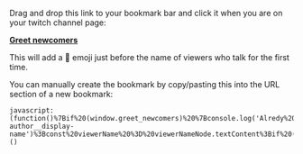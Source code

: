 Drag and drop this link to your bookmark bar and click it when you are on your twitch channel page:

**<a href="javascript:(function()%7Bif%20(window.greet_newcomers)%20%7Bconsole.log('Alredy%20showing%20new%20viewers')%3Breturn%3B%7Dconst%20knownViewers%20%3D%20new%20Set()%3Bconst%20handleNewMessage%20%3D%20messageNode%20%3D%3E%20%7Bconst%20viewerNameNode%20%3D%20messageNode.querySelector('.chat-author__display-name')%3Bconst%20viewerName%20%3D%20viewerNameNode.textContent%3Bif%20(!knownViewers.has(viewerName))%20%7BviewerNameNode.textContent%20%3D%20'%F0%9F%91%8B%20'%20%2B%20viewerName%3BknownViewers.add(viewerName)%3B%7D%7D%3Bconst%20handleMutations%20%3D%20mutationRecords%20%3D%3E%20%7BmutationRecords.forEach(mr%20%3D%3E%20%7Bmr.addedNodes.forEach(handleNewMessage)%3B%7D)%3B%7D%3Bconst%20chat%20%3D%20document.querySelector('%5Brole%3Dlog%5D')%3Bconst%20mo%20%3D%20new%20MutationObserver(handleMutations)%3Bmo.observe(chat%2C%20%7B%20childList%3A%20true%2C%20attributes%3A%20false%2C%20characterData%3A%20false%2C%20subtree%3A%20false%20%7D)%3Bconsole.log('Now%20showing%20new%20viewers')%3Bwindow.greet_newcomers%20%3D%20true%7D)()">Greet newcomers</a>**

This will add a 👋 emoji just before the name of viewers who talk for the first time.

You can manually create the bookmark by copy/pasting this into the URL section of a new bookmark:

```
javascript:(function()%7Bif%20(window.greet_newcomers)%20%7Bconsole.log('Alredy%20showing%20new%20viewers')%3Breturn%3B%7Dconst%20knownViewers%20%3D%20new%20Set()%3Bconst%20handleNewMessage%20%3D%20messageNode%20%3D%3E%20%7Bconst%20viewerNameNode%20%3D%20messageNode.querySelector('.chat-author__display-name')%3Bconst%20viewerName%20%3D%20viewerNameNode.textContent%3Bif%20(!knownViewers.has(viewerName))%20%7BviewerNameNode.textContent%20%3D%20'%F0%9F%91%8B%20'%20%2B%20viewerName%3BknownViewers.add(viewerName)%3B%7D%7D%3Bconst%20handleMutations%20%3D%20mutationRecords%20%3D%3E%20%7BmutationRecords.forEach(mr%20%3D%3E%20%7Bmr.addedNodes.forEach(handleNewMessage)%3B%7D)%3B%7D%3Bconst%20chat%20%3D%20document.querySelector('%5Brole%3Dlog%5D')%3Bconst%20mo%20%3D%20new%20MutationObserver(handleMutations)%3Bmo.observe(chat%2C%20%7B%20childList%3A%20true%2C%20attributes%3A%20false%2C%20characterData%3A%20false%2C%20subtree%3A%20false%20%7D)%3Bconsole.log('Now%20showing%20new%20viewers')%3Bwindow.greet_newcomers%20%3D%20true%7D)()
```
